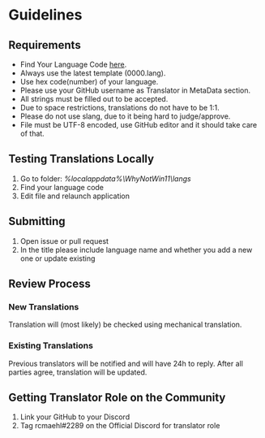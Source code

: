 # Guidelines

## Requirements

- Find Your Language Code [here](https://www.autoitscript.com/autoit3/docs/appendix/OSLangCodes.htm).
- Always use the latest template (0000.lang).
- Use hex code(number) of your language.
- Please use your GitHub username as Translator in MetaData section.
- All strings must be filled out to be accepted.
- Due to space restrictions, translations do not have to be 1:1.
- Please do not use slang, due to it being hard to judge/approve.
- File must be UTF-8 encoded, use GitHub editor and it should take care of that.

## Testing Translations Locally
1. Go to folder: *%localappdata%\WhyNotWin11\langs*
2. Find your language code
3. Edit file and relaunch application

## Submitting

1. Open issue or pull request
2. In the title please include language name and whether you add a new one or update existing

## Review Process

### New Translations

Translation will (most likely) be checked using mechanical translation.

### Existing Translations

Previous translators will be notified and will have 24h to reply.
After all parties agree, translation will be updated.

## Getting Translator Role on the Community

1. Link your GitHub to your Discord
1. Tag rcmaehl#2289 on the Official Discord for translator role
